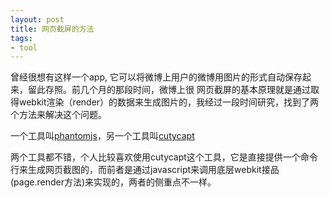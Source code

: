 ```yaml
---
layout: post
title: 网页截屏的方法
tags:
- tool
---
```


曾经很想有这样一个app, 它可以将微博上用户的微博用图片的形式自动保存起来，留此存照。前几个月的那段时间，微博上很
网页截屏的基本原理就是通过取得webkit渲染（render）的数据来生成图片的，我经过一段时间研究，找到了两个方法来解决这个问题。

一个工具叫[phantomjs](http://www.phantomjs.org/)，另一个工具叫[cutycapt](http://cutycapt.sourceforge.net/)

两个工具都不错，个人比较喜欢使用cutycapt这个工具，它是直接提供一个命令行来生成网页截图的，而前者是通过javascript来调用底层webkit接品(page.render方法)来实现的，两者的侧重点不一样。